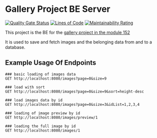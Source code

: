 # Gallery Project BE Server

[![Quality Gate Status](https://sonarcloud.io/api/project_badges/measure?project=Bissbert_m152_galleryproject_server&metric=alert_status)](https://sonarcloud.io/summary/new_code?id=Bissbert_m152_galleryproject_server)
[![Lines of Code](https://sonarcloud.io/api/project_badges/measure?project=Bissbert_m152_galleryproject_server&metric=ncloc)](https://sonarcloud.io/summary/new_code?id=Bissbert_m152_galleryproject_server)
[![Maintainability Rating](https://sonarcloud.io/api/project_badges/measure?project=Bissbert_m152_galleryproject_server&metric=sqale_rating)](https://sonarcloud.io/summary/new_code?id=Bissbert_m152_galleryproject_serverr)


This project is the BE for the [gallery project in the module 152](https://github.com/Bissbert/m152_galleryproject_FE)

It is used to save and fetch images and the belonging data from and to a database.

## Example Usage Of Endpoints

```
### basic loading of images data
GET http://localhost:8080/images?page=0&size=9

### load with sort
GET http://localhost:8080/images?page=0&size=9&sort=height-desc

### load images data by id
GET http://localhost:8080/images?page=0&size=3&idList=1,2,3,4

### loading of image preview by id
GET http://localhost:8080/images/preview/1

### loading the full image by id
GET http://localhost:8080/images/1
```